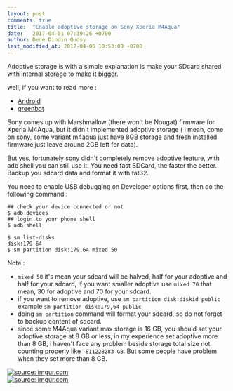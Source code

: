 ```yaml
---
layout: post
comments: true
title:  "Enable adoptive storage on Sony Xperia M4Aqua"
date:   2017-04-01 07:39:26 +0700
author: Dede Dindin Qudsy
last_modified_at: 2017-04-06 10:53:00 +0700
---
```

Adoptive storage is with a simple explanation is make your SDcard shared with internal storage to make it bigger.

well, if you want to read more :

 - [Android](https://source.android.com/devices/storage/adoptable.html)
 - [greenbot](http://www.greenbot.com/article/3039136/android/adoptable-storage-in-android-6-0-what-it-is-how-it-works.html)

Sony comes up with Marshmallow (there won't be Nougat) firmware for Xperia M4Aqua, but it didn't implemented adoptive storage ( i mean, come on sony, some variant m4aqua just have 8GB storage and fresh installed firmware just leave around 2GB left for data). 

But yes, fortunately sony didn't completely remove adoptive feature, with adb shell you can still use it. You need fast SDCard, the faster the better. Backup you sdcard data and format it with fat32.

You need to enable USB debugging on Developer options first, then do the following command :

```
## check your device connected or not
$ adb devices
## login to your phone shell
$ adb shell
 
$ sm list-disks
disk:179,64
$ sm partition disk:179,64 mixed 50
```

Note :

 - ``mixed 50`` it's mean your sdcard will be halved, half for your adoptive and half for your sdcard, if you want smaller adoptive use ``mixed 70`` that mean, 30 for adoptive and 70 for your sdcard. 
 - if you want to remove adoptive, use ``sm partition disk:diskid public`` example ``sm partition disk:179,64 public``
 - doing ``sm partition`` command will format your sdcard, so do not forget to backup content of sdcard.
 - since some M4Aqua variant max storage is 16 GB, you should set your adoptive storage at 8 GB or less, in my experience set adoptive more than 8 GB, i haven't face any problem beside storage total size not counting properly like ``-811228283 GB``. But some people have problem when they set more than 8 GB.

<div class="img-pad">
<a href="http://imgur.com/u9QiztC"><img src="http://i.imgur.com/u9QiztC.png" title="source: imgur.com" /></a>
</div>
<div class="img-pad">
<a href="http://imgur.com/DOQzDWx"><img src="http://i.imgur.com/DOQzDWx.png" title="source: imgur.com" /></a>
</div>
